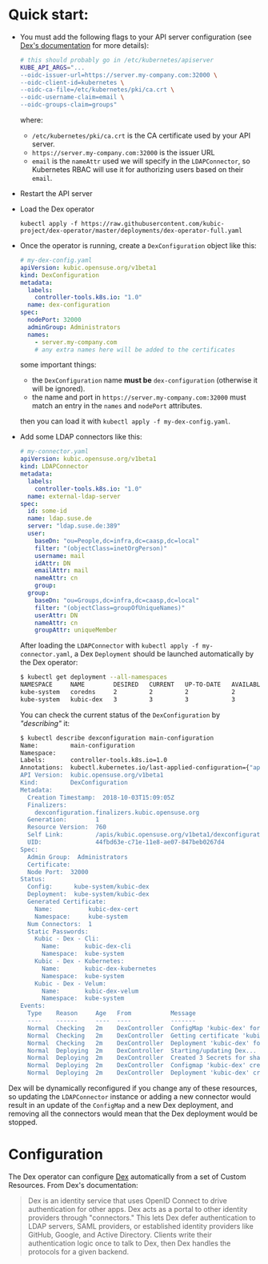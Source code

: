 # Quick start:

* You must add the following flags to your API server configuration
(see [Dex's documentation](https://github.com/dexidp/dex/blob/master/Documentation/kubernetes.md#configuring-the-openid-connect-plugin)
for more details):

    ```bash
    # this should probably go in /etc/kubernetes/apiserver
    KUBE_API_ARGS="...
    --oidc-issuer-url=https://server.my-company.com:32000 \
    --oidc-client-id=kubernetes \
    --oidc-ca-file=/etc/kubernetes/pki/ca.crt \
    --oidc-username-claim=email \
    --oidc-groups-claim=groups"
    ```

    where:

    * `/etc/kubernetes/pki/ca.crt` is the CA certificate used by your API server.
    * `https://server.my-company.com:32000` is the issuer URL
    * `email` is the `nameAttr` used we will specify in the `LDAPConnector`, so Kubernetes RBAC will use it for authorizing users based on their `email`.

* Restart the API server
* Load the Dex operator

    ```
    kubectl apply -f https://raw.githubusercontent.com/kubic-project/dex-operator/master/deployments/dex-operator-full.yaml
    ```

* Once the operator is running, create a `DexConfiguration` object like this:

    ```yaml
    # my-dex-config.yaml
    apiVersion: kubic.opensuse.org/v1beta1
    kind: DexConfiguration
    metadata:
      labels:
        controller-tools.k8s.io: "1.0"
      name: dex-configuration
    spec:
      nodePort: 32000
      adminGroup: Administrators
      names:
        - server.my-company.com
        # any extra names here will be added to the certificates
    ```

    some important things:

    * the `DexConfiguration` name **must be** `dex-configuration` (otherwise it will be ignored).
    * the name and port in `https://server.my-company.com:32000` must match an entry in
    the `names` and `nodePort` attributes.

    then you can load it with `kubectl apply -f my-dex-config.yaml`.

* Add some LDAP connectors like this:

    ```yaml
    # my-connector.yaml
    apiVersion: kubic.opensuse.org/v1beta1
    kind: LDAPConnector
    metadata:
      labels:
        controller-tools.k8s.io: "1.0"
      name: external-ldap-server
    spec:
      id: some-id
      name: ldap.suse.de
      server: "ldap.suse.de:389"
      user:
        baseDn: "ou=People,dc=infra,dc=caasp,dc=local"
        filter: "(objectClass=inetOrgPerson)"
        username: mail
        idAttr: DN
        emailAttr: mail
        nameAttr: cn
        group:
      group:
        baseDn: "ou=Groups,dc=infra,dc=caasp,dc=local"
        filter: "(objectClass=groupOfUniqueNames)"
        userAttr: DN
        nameAttr: cn
        groupAttr: uniqueMember
    ```

    After loading the `LDAPConnector` with `kubectl apply -f my-connector.yaml`,
    a Dex `Deployment` should be launched automatically by the Dex operator:

    ```bash
    $ kubectl get deployment --all-namespaces                                                                                                dex_controller ✱ ◼
    NAMESPACE     NAME        DESIRED   CURRENT   UP-TO-DATE   AVAILABLE   AGE
    kube-system   coredns     2         2         2            2           7m
    kube-system   kubic-dex   3         3         3            3           3m

    ```

    You can check the current status of the `DexConfiguration` by _"describing"_ it:

    ```bash
    $ kubectl describe dexconfiguration main-configuration                                                                                   dex_controller ✱ ◼
    Name:         main-configuration
    Namespace:
    Labels:       controller-tools.k8s.io=1.0
    Annotations:  kubectl.kubernetes.io/last-applied-configuration={"apiVersion":"kubic.opensuse.org/v1beta1","kind":"DexConfiguration","metadata":{"annotations":{},"labels":{"controller-tools.k8s.io":"1.0"},"name":"ma...
    API Version:  kubic.opensuse.org/v1beta1
    Kind:         DexConfiguration
    Metadata:
      Creation Timestamp:  2018-10-03T15:09:05Z
      Finalizers:
        dexconfiguration.finalizers.kubic.opensuse.org
      Generation:        1
      Resource Version:  760
      Self Link:         /apis/kubic.opensuse.org/v1beta1/dexconfigurations/main-configuration
      UID:               44fbd63e-c71e-11e8-ae07-847beb0267d4
    Spec:
      Admin Group:  Administrators
      Certificate:
      Node Port:  32000
    Status:
      Config:      kube-system/kubic-dex
      Deployment:  kube-system/kubic-dex
      Generated Certificate:
        Name:          kubic-dex-cert
        Namespace:     kube-system
      Num Connectors:  1
      Static Passwords:
        Kubic - Dex - Cli:
          Name:       kubic-dex-cli
          Namespace:  kube-system
        Kubic - Dex - Kubernetes:
          Name:       kubic-dex-kubernetes
          Namespace:  kube-system
        Kubic - Dex - Velum:
          Name:       kubic-dex-velum
          Namespace:  kube-system
    Events:
      Type    Reason     Age   From           Message
      ----    ------     ----  ----           -------
      Normal  Checking   2m    DexController  ConfigMap 'kubic-dex' for 'main-configuration' has changed
      Normal  Checking   2m    DexController  Getting certificate 'kubic-dex-cert' for 'main-configuration'...
      Normal  Checking   2m    DexController  Deployment 'kubic-dex' for 'main-configuration' has changed
      Normal  Deploying  2m    DexController  Starting/updating Dex...
      Normal  Deploying  2m    DexController  Created 3 Secrets for shared passwords for 'main-configuration'
      Normal  Deploying  2m    DexController  Configmap 'kubic-dex' created for 'main-configuration'
      Normal  Deploying  2m    DexController  Deployment 'kubic-dex' created for 'main-configuration'
    ```

Dex will be dynamically reconfigured if you change any of these resources, so
updating the `LDAPConnector` instance or adding a new connector would result in an update
of the `ConfigMap` and a new Dex deployment, and removing all the connectors would mean that
the Dex deployment would be stopped.



# Configuration

The Dex operator can configure [Dex](https://github.com/dexidp/dex) automatically from a
set of Custom Resources. From Dex's documentation:

> Dex is an identity service that uses OpenID Connect to drive authentication for other apps.
> Dex acts as a portal to other identity providers through "connectors." This lets Dex defer
> authentication to LDAP servers, SAML providers, or established identity providers like
> GitHub, Google, and Active Directory. Clients write their authentication logic once
> to talk to Dex, then Dex handles the protocols for a given backend.
